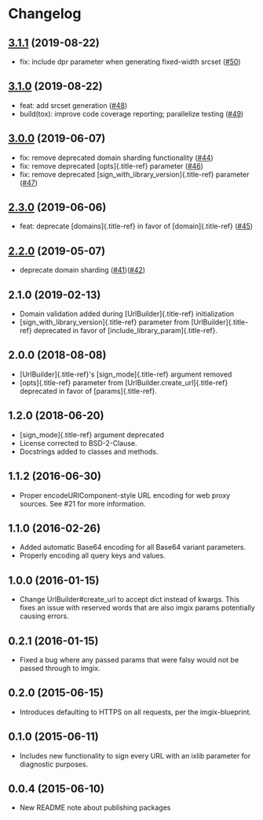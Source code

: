 Changelog
=========

[3.1.1](https://github.com/imgix/imgix-python/compare/3.1.0...3.1.1) (2019-08-22)
---------------------------------------------------------------------------------

-   fix: include dpr parameter when generating fixed-width srcset
    ([\#50](https://github.com/imgix/imgix-python/pull/50))

[3.1.0](https://github.com/imgix/imgix-python/compare/3.0.0...3.1.0) (2019-08-22)
---------------------------------------------------------------------------------

-   feat: add srcset generation
    ([\#48](https://github.com/imgix/imgix-python/pull/48))
-   build(tox): improve code coverage reporting; parallelize testing
    ([\#49](https://github.com/imgix/imgix-python/pull/49))

[3.0.0](https://github.com/imgix/imgix-python/compare/2.3.0...3.0.0) (2019-06-07)
---------------------------------------------------------------------------------

-   fix: remove deprecated domain sharding functionality
    ([\#44](https://github.com/imgix/imgix-python/pull/44))
-   fix: remove deprecated [opts]{.title-ref} parameter
    ([\#46](https://github.com/imgix/imgix-python/pull/46))
-   fix: remove deprecated [sign\_with\_library\_version]{.title-ref}
    parameter ([\#47](https://github.com/imgix/imgix-python/pull/47))

[2.3.0](https://github.com/imgix/imgix-python/compare/2.2.0...2.3.0) (2019-06-06)
---------------------------------------------------------------------------------

-   feat: deprecate [domains]{.title-ref} in favor of
    [domain]{.title-ref}
    ([\#45](https://github.com/imgix/imgix-python/pull/45))

[2.2.0](https://github.com/imgix/imgix-python/compare/2.1.0...2.2.0) (2019-05-07)
---------------------------------------------------------------------------------

-   deprecate domain sharding
    ([\#41](https://github.com/imgix/imgix-python/pull/41))([\#42](https://github.com/imgix/imgix-python/pull/42))

2.1.0 (2019-02-13)
------------------

-   Domain validation added during [UrlBuilder]{.title-ref}
    initialization
-   [sign\_with\_library\_version]{.title-ref} parameter from
    [UrlBuilder]{.title-ref} deprecated in favor of
    [include\_library\_param]{.title-ref}.

2.0.0 (2018-08-08)
------------------

-   [UrlBuilder]{.title-ref}\'s [sign\_mode]{.title-ref} argument
    removed
-   [opts]{.title-ref} parameter from
    [UrlBuilder.create\_url]{.title-ref} deprecated in favor of
    [params]{.title-ref}.

1.2.0 (2018-06-20)
------------------

-   [sign\_mode]{.title-ref} argument deprecated
-   License corrected to BSD-2-Clause.
-   Docstrings added to classes and methods.

1.1.2 (2016-06-30)
------------------

-   Proper encodeURIComponent-style URL encoding for web proxy sources.
    See \#21 for more information.

1.1.0 (2016-02-26)
------------------

-   Added automatic Base64 encoding for all Base64 variant parameters.
-   Properly encoding all query keys and values.

1.0.0 (2016-01-15)
------------------

-   Change UrlBuilder\#create\_url to accept dict instead of kwargs.
    This fixes an issue with reserved words that are also imgix params
    potentially causing errors.

0.2.1 (2016-01-15)
------------------

-   Fixed a bug where any passed params that were falsy would not be
    passed through to imgix.

0.2.0 (2015-06-15)
------------------

-   Introduces defaulting to HTTPS on all requests, per the
    imgix-blueprint.

0.1.0 (2015-06-11)
------------------

-   Includes new functionality to sign every URL with an ixlib parameter
    for diagnostic purposes.

0.0.4 (2015-06-10)
------------------

-   New README note about publishing packages
